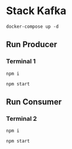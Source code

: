 # Stack Kafka

```
docker-compose up -d 
```

## Run Producer

### Terminal 1

```
npm i
```

```
npm start
```

## Run Consumer

### Terminal 2

```
npm i
```

```
npm start
```